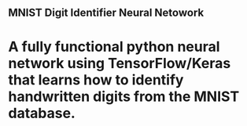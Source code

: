 ## MNIST Digit Identifier Neural Netowork
# A fully functional python neural network using TensorFlow/Keras that learns how to identify handwritten digits from the MNIST database.
